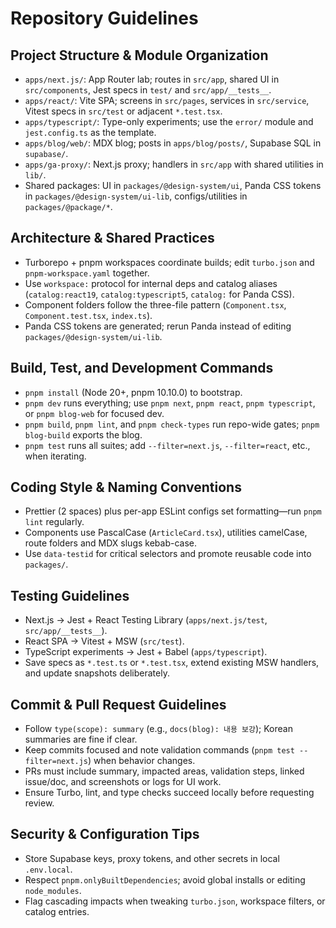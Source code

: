 # Repository Guidelines

## Project Structure & Module Organization
- `apps/next.js/`: App Router lab; routes in `src/app`, shared UI in `src/components`, Jest specs in `test/` and `src/app/__tests__`.
- `apps/react/`: Vite SPA; screens in `src/pages`, services in `src/service`, Vitest specs in `src/test` or adjacent `*.test.tsx`.
- `apps/typescript/`: Type-only experiments; use the `error/` module and `jest.config.ts` as the template.
- `apps/blog/web/`: MDX blog; posts in `apps/blog/posts/`, Supabase SQL in `supabase/`.
- `apps/ga-proxy/`: Next.js proxy; handlers in `src/app` with shared utilities in `lib/`.
- Shared packages: UI in `packages/@design-system/ui`, Panda CSS tokens in `packages/@design-system/ui-lib`, configs/utilities in `packages/@package/*`.

## Architecture & Shared Practices
- Turborepo + pnpm workspaces coordinate builds; edit `turbo.json` and `pnpm-workspace.yaml` together.
- Use `workspace:` protocol for internal deps and catalog aliases (`catalog:react19`, `catalog:typescript5`, `catalog:` for Panda CSS).
- Component folders follow the three-file pattern (`Component.tsx`, `Component.test.tsx`, `index.ts`).
- Panda CSS tokens are generated; rerun Panda instead of editing `packages/@design-system/ui-lib`.

## Build, Test, and Development Commands
- `pnpm install` (Node 20+, pnpm 10.10.0) to bootstrap.
- `pnpm dev` runs everything; use `pnpm next`, `pnpm react`, `pnpm typescript`, or `pnpm blog-web` for focused dev.
- `pnpm build`, `pnpm lint`, and `pnpm check-types` run repo-wide gates; `pnpm blog-build` exports the blog.
- `pnpm test` runs all suites; add `--filter=next.js`, `--filter=react`, etc., when iterating.

## Coding Style & Naming Conventions
- Prettier (2 spaces) plus per-app ESLint configs set formatting—run `pnpm lint` regularly.
- Components use PascalCase (`ArticleCard.tsx`), utilities camelCase, route folders and MDX slugs kebab-case.
- Use `data-testid` for critical selectors and promote reusable code into `packages/`.

## Testing Guidelines
- Next.js → Jest + React Testing Library (`apps/next.js/test`, `src/app/__tests__`).
- React SPA → Vitest + MSW (`src/test`).
- TypeScript experiments → Jest + Babel (`apps/typescript`).
- Save specs as `*.test.ts` or `*.test.tsx`, extend existing MSW handlers, and update snapshots deliberately.

## Commit & Pull Request Guidelines
- Follow `type(scope): summary` (e.g., `docs(blog): 내용 보강`); Korean summaries are fine if clear.
- Keep commits focused and note validation commands (`pnpm test --filter=next.js`) when behavior changes.
- PRs must include summary, impacted areas, validation steps, linked issue/doc, and screenshots or logs for UI work.
- Ensure Turbo, lint, and type checks succeed locally before requesting review.

## Security & Configuration Tips
- Store Supabase keys, proxy tokens, and other secrets in local `.env.local`.
- Respect `pnpm.onlyBuiltDependencies`; avoid global installs or editing `node_modules`.
- Flag cascading impacts when tweaking `turbo.json`, workspace filters, or catalog entries.
